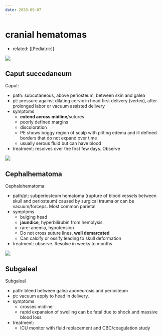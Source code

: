 ```yaml
---
date: 2020-09-07
---
```


# cranial hematomas

- related: [[Pediatric]]

<!--  types of cranial hematomas, cause, sx, rx -->

![](https://photos.thisispiggy.com/file/wikiFiles/20200903213254_9.png)

## Caput succedaneum

Caput:

- path: subcutaneous, above periosteum, between skin and galea
- pt: pressure against dilating cervix in head first delivery (vertex), after prolonged labor or vacuum assisted delivery
- symptoms
	- **extend across midline**/sutures
	- poorly defined margins
	- discoloration
	- PE shows boggy region of scalp with pitting edema and ill defined borders that do not expand over time
	- usually serous fluid but can have blood
- treatment: resolves over the first few days. Observe

![](https://i.imgur.com/OaKe9sU.png)

## Cephalhematoma

Cephalohematoma:

- path/pt: subperiosteum hematoma (rupture of blood vessels between skull and periosteum) caused by surgical trauma or can be vacuum/forceps.  Most common parietal
- symptoms
	- bulging head
	- **jaundice**, hyperbilirubin from hemolysis
	- rare: anemia, hypotension
	- Do not cross suture lines. **well demarcated**
	- Can calcify or ossify leading to skull deformation
- treatment: observe. Resolve in weeks to months

![](https://i.imgur.com/6msPbvt.png)

## Subgaleal

Subgaleal

- path: bleed between galea aponeurosis and periosteum
- pt: vacuum apply to head in delivery.
- symptoms
	- crosses midline
	- rapid expansion of swelling can be fatal due to shock and massive blood loss
- treatment:
	- ICU monitor with fluid replacement and CBC/coagulation study
